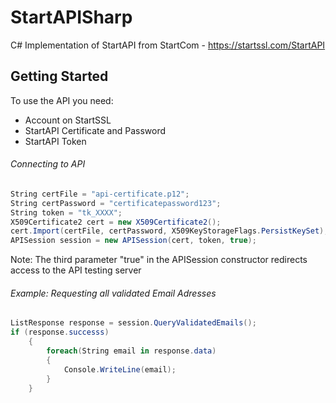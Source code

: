# StartAPISharp
C# Implementation of StartAPI from StartCom - https://startssl.com/StartAPI

## Getting Started

To use the API you need:
* Account on StartSSL
* StartAPI Certificate and Password
* StartAPI Token

###### Connecting to API

```c#
String certFile = "api-certificate.p12";
String certPassword = "certificatepassword123";
String token = "tk_XXXX";
X509Certificate2 cert = new X509Certificate2();
cert.Import(certFile, certPassword, X509KeyStorageFlags.PersistKeySet);
APISession session = new APISession(cert, token, true);
```

Note: The third parameter "true" in the APISession constructor redirects access to the API testing server

###### Example: Requesting all validated Email Adresses

```c#
ListResponse response = session.QueryValidatedEmails();
if (response.successs)
    {
        foreach(String email in response.data)
        {
            Console.WriteLine(email);
        }
    }
```
